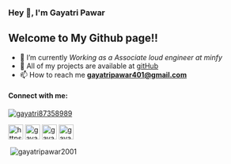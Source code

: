 
<h3 align="left"><b>Hey 👋, I'm Gayatri Pawar</b></h3>
<h2 align="left">Welcome to My Github page!!</h3>

- 🌱 I’m currently *Working as a Associate loud engineer at minfy*
- 👧 All of my projects are available at [gitHub](gitHub)
- 📫 How to reach me **gayatripawar401@gmail.com**

<h4 align="left">Connect with me:</h4>
<p align="left"> <a href="https://twitter.com/gayatri87358989" target="blank"><img src="https://img.shields.io/twitter/follow/gayatri87358989?logo=twitter&style=for-the-badge" alt="gayatri87358989" /></a> </p>
<p align="left">
<a href="https://linkedin.com/in/https://www.linkedin.com/mwlite/in/gayatri-pawar-568761214" target="blank"><img align="center" src="https://raw.githubusercontent.com/rahuldkjain/github-profile-readme-generator/master/src/images/icons/Social/linked-in-alt.svg" alt="https://www.linkedin.com/mwlite/in/gayatri-pawar-568761214" height="30" width="30" /></a>
<a href="https://twitter.com/gayatri87358989" target="blank"><img align="center"  src="https://raw.githubusercontent.com/rahuldkjain/github-profile-readme-generator/master/src/images/icons/Social/twitter.svg" alt="gayatri87358989" height="30" width="30" /></a>
<a href="https://instagram.com/gayatris_art" target="blank"><img align="center" src="https://raw.githubusercontent.com/rahuldkjain/github-profile-readme-generator/master/src/images/icons/Social/instagram.svg"  alt="gayatris_art" height="30" width="30" /></a>
<a href="https://auth.geeksforgeeks.org/user/gayatripawar401" target="blank"><img align="center" src="https://raw.githubusercontent.com/rahuldkjain/github-profile-readme-generator/master/src/images/icons/Social/geeks-for-geeks.svg" alt="gayatripawar401"  height="30" width="30" /></a>
</p>

<p>&nbsp;<img align="center" src="https://github-readme-stats.vercel.app/api?username=gayatripawar2001&show_icons=true&locale=en" alt="gayatripawar2001" /></p>

